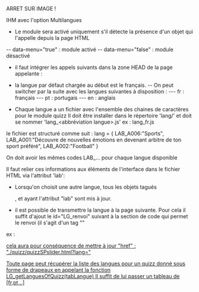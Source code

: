 ARRET SUR IMAGE ! 

IHM avec l'option Multilangues

- Le module sera activé uniquement s'il détecte la présence d'un objet qui l'appelle depuis la page HTML
  <div id="menu-lang" data-menu="true"></div>
-- data-menu="true" : module activé
-- data-menu="false" : module désactivé

- il faut intégrer les appels suivants dans la zone HEAD de la page appelante :
  <link href="./lang/lang.css" rel="stylesheet" type="text/css"/>
  <script src="./lang/lang.js" type="text/javascript" id="LG"></script>

- la langue par défaut chargée au début est le français. 
-- On peut switcher par la suite avec les langues suivantes à disposition : 
--- fr : français
--- pt : portugais
--- en : anglais

- Chaque langue a un fichier avec l'ensemble des chaines de caractères pour le module quizz
Il doit être installer dans le répertoire 'lang/' et doit se nommer 'lang_<abbréviation langue>.js'
ex : lang_fr.js

le fichier est structuré comme suit :
lang = {
    LAB_A006:"Sports", 
    LAB_A001:"Découvre de nouvelles émotions en devenant arbitre de ton sport préféré",
    LAB_A002:"Football"
}

On doit avoir les mêmes codes LAB_... pour chaque langue disponible

Il faut relier ces informations aux éléments de l'interface dans le fichier HTML via l'attribut 'lab':
<p id="titre" lab="LAB_A001" class="asi-text"></p>

- Lorsqu'on choisit une autre langue, tous les objets tagués <p>, <a> et <span> ayant l'attribut "lab" sont mis à jour. 

- il est possible de transmettre la langue à la page suivante. Pour cela il suffit d'ajout le id="LG_renvoi" suivant à la section de code qui permet le renvoi (il s'agit d'un tag "<a>"

ex : <a href="./quizz/quizzSPslider.html" id="LG_renvoi">

cela aura pour conséquence de mettre à jour "href" : "./quizz/quizzSPslider.html?lang=<langue>"

Toute page peut récupérer la liste des langues pour un quizz donné sous forme de drapeaux en appelant la fonction LG_getLanguesOfQuizz(tabLangue)
Il suffit de lui passer un tableau de [fr,pt,..]